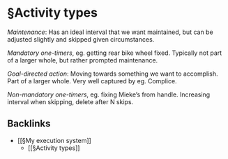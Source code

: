 # §Activity types
*Maintenance*: Has an ideal interval that we want maintained, but can be adjusted slightly and skipped given circumstances.

*Mandatory one-timers*, eg. getting rear bike wheel fixed. Typically not part of a larger whole, but rather prompted maintenance.

*Goal-directed action*: Moving towards something we want to accomplish. Part of a larger whole. Very well captured by eg. Complice.

*Non-mandatory one-timers*, eg. fixing Mieke’s from handle. Increasing interval when skipping, delete after N skips.

<!-- #p3 -->

## Backlinks
* [[§My execution system]]
	* [[§Activity types]]

<!-- {BearID:DA4F99C4-8DB9-44B8-8446-DA2BA8F0CC38-15293-000024CD7E9E7DFC} -->
